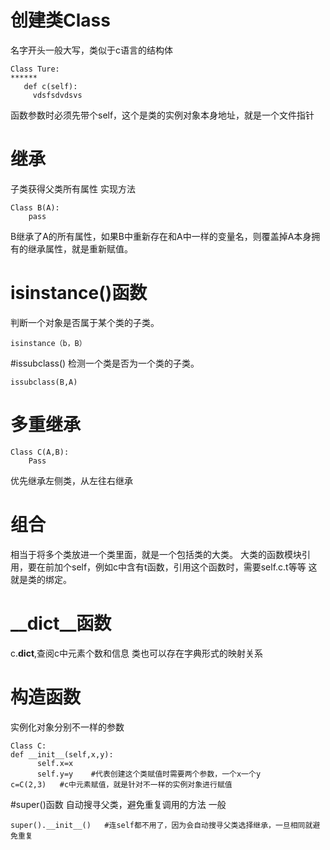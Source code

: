 # 创建类Class 
名字开头一般大写，类似于c语言的结构体
```
Class Ture:
******
   def c(self):
     vdsfsdvdsvs
```
函数参数时必须先带个self，这个是类的实例对象本身地址，就是一个文件指针
# 继承
子类获得父类所有属性
实现方法
```
Class B(A):
    pass
```
B继承了A的所有属性，如果B中重新存在和A中一样的变量名，则覆盖掉A本身拥有的继承属性，就是重新赋值。
# isinstance()函数
判断一个对象是否属于某个类的子类。
```
isinstance（b，B）
```
#issubclass() 
检测一个类是否为一个类的子类。
```
issubclass(B,A)
```
# 多重继承
```
Class C(A,B):
    Pass
```
优先继承左侧类，从左往右继承
# 组合
相当于将多个类放进一个类里面，就是一个包括类的大类。
大类的函数模块引用，要在前加个self，例如c中含有t函数，引用这个函数时，需要self.c.t等等
这就是类的绑定。
# __dict__函数
c.__dict__,查阅c中元素个数和信息
类也可以存在字典形式的映射关系
# 构造函数
实例化对象分别不一样的参数
```
Class C:
def __init__(self,x,y):
      self.x=x
      self.y=y    #代表创建这个类赋值时需要两个参数，一个x一个y
c=C(2,3)   #c中元素赋值，就是针对不一样的实例对象进行赋值
```
#super()函数
自动搜寻父类，避免重复调用的方法
一般
```
super().__init__()   #连self都不用了，因为会自动搜寻父类选择继承，一旦相同就避免重复
```
